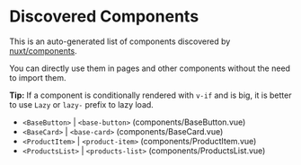 # Discovered Components

This is an auto-generated list of components discovered by [nuxt/components](https://github.com/nuxt/components).

You can directly use them in pages and other components without the need to import them.

**Tip:** If a component is conditionally rendered with `v-if` and is big, it is better to use `Lazy` or `lazy-` prefix to lazy load.

- `<BaseButton>` | `<base-button>` (components/BaseButton.vue)
- `<BaseCard>` | `<base-card>` (components/BaseCard.vue)
- `<ProductItem>` | `<product-item>` (components/ProductItem.vue)
- `<ProductsList>` | `<products-list>` (components/ProductsList.vue)
